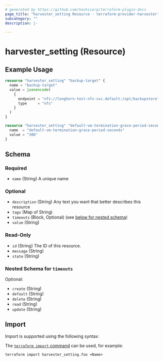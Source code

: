 ```yaml
---
# generated by https://github.com/hashicorp/terraform-plugin-docs
page_title: "harvester_setting Resource - terraform-provider-harvester"
subcategory: ""
description: |-
  
---
```


# harvester_setting (Resource)



## Example Usage

```terraform
resource "harvester_setting" "backup-target" {
  name = "backup-target"
  value = jsonencode(
    {
      endpoint = "nfs://longhorn-test-nfs-svc.default:/opt/backupstore"
      type     = "nfs"
    }
  )
}

resource "harvester_setting" "default-vm-termination-grace-period-seconds" {
  name  = "default-vm-termination-grace-period-seconds"
  value = "300"
}
```

<!-- schema generated by tfplugindocs -->
## Schema

### Required

- `name` (String) A unique name

### Optional

- `description` (String) Any text you want that better describes this resource
- `tags` (Map of String)
- `timeouts` (Block, Optional) (see [below for nested schema](#nestedblock--timeouts))
- `value` (String)

### Read-Only

- `id` (String) The ID of this resource.
- `message` (String)
- `state` (String)

<a id="nestedblock--timeouts"></a>
### Nested Schema for `timeouts`

Optional:

- `create` (String)
- `default` (String)
- `delete` (String)
- `read` (String)
- `update` (String)

## Import

Import is supported using the following syntax:

The [`terraform import` command](https://developer.hashicorp.com/terraform/cli/commands/import) can be used, for example:

```shell
terraform import harvester_setting.foo <Name>
```
